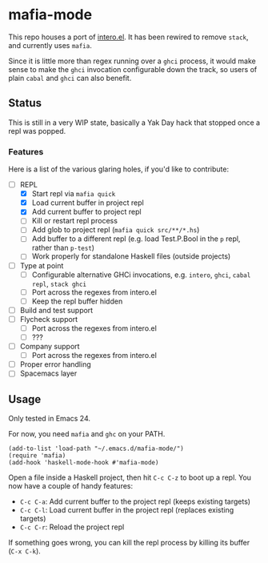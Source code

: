 # mafia-mode

This repo houses a port of
[intero.el](https://github.com/commercialhaskell/intero/blob/master/elisp/intero.el).
It has been rewired to remove `stack`, and currently uses `mafia`.

Since it is little more than regex running over a `ghci` process, it
would make sense to make the `ghci` invocation configurable down the
track, so users of plain `cabal` and `ghci` can also benefit.

## Status

This is still in a very WIP state, basically a Yak Day hack that
stopped once a repl was popped.

### Features

Here is a list of the various glaring holes, if you'd like to contribute:

- [ ] REPL
  - [X] Start repl via `mafia quick`
  - [X] Load current buffer in project repl
  - [X] Add current buffer to project repl
  - [ ] Kill or restart repl process
  - [ ] Add glob to project repl (`mafia quick src/**/*.hs`)
  - [ ] Add buffer to a different repl (e.g. load Test.P.Bool in the
    `p` repl, rather than `p-test`)
  - [ ] Work properly for standalone Haskell files (outside projects)
- [ ] Type at point
  - [ ] Configurable alternative GHCi invocations, e.g. `intero`,
    `ghci`, `cabal repl`, `stack ghci`
  - [ ] Port across the regexes from intero.el
  - [ ] Keep the repl buffer hidden
- [ ] Build and test support
- [ ] Flycheck support
  - [ ] Port across the regexes from intero.el
  - [ ] ???
- [ ] Company support
  - [ ] Port across the regexes from intero.el
- [ ] Proper error handling
- [ ] Spacemacs layer

## Usage

Only tested in Emacs 24.

For now, you need `mafia` and `ghc` on your PATH.

```elisp
(add-to-list 'load-path "~/.emacs.d/mafia-mode/")
(require 'mafia)
(add-hook 'haskell-mode-hook #'mafia-mode)
```

Open a file inside a Haskell project, then hit `C-c C-z` to boot up a
repl. You now have a couple of handy features:
- `C-c C-a`: Add current buffer to the project repl (keeps existing targets)
- `C-c C-l`: Load current buffer in the project repl (replaces
  existing targets)
- `C-c C-r`: Reload the project repl

If something goes wrong, you can kill the repl process by killing its
buffer (`C-x C-k`).

